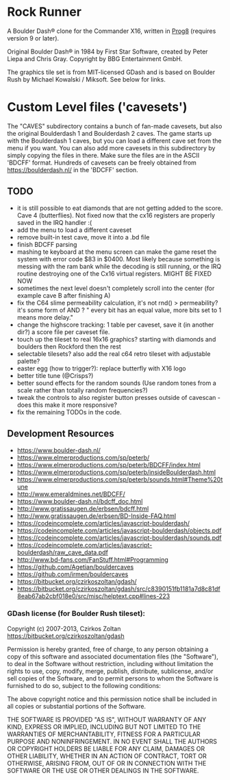 Rock Runner
===========

A Boulder Dash® clone for the Commander X16, written in [Prog8](https://prog8.readthedocs.io) (requires version 9 or later).

Original Boulder Dash® in 1984 by First Star Software, created by Peter Liepa and Chris Gray.
Copyright by BBG Entertainment GmbH.

The graphics tile set is from MIT-licensed GDash and is based on Boulder Rush by Michael Kowalski / Miksoft. See below for links.


Custom Level files ('cavesets')
===============================

The "CAVES" subdirectory contains a bunch of fan-made cavesets,
but also the original Boulderdash 1 and Boulderdash 2 caves.
The game starts up with the Boulderdash 1 caves, but you can load a different cave set from the menu if you want.
You can also add more cavesets in this subdirectory by simply copying the files in there. Make sure the files are in the ASCII 'BDCFF' format.
Hundreds of cavesets can be freely obtained from https://boulderdash.nl/ in the 'BDCFF' section.

TODO
----
- it is still possible to eat diamonds that are not getting added to the score. Cave 4 (butterflies). Not fixed now that the cx16 registers are properly saved in the IRQ handler :(
- add the menu to load a different caveset
- remove built-in test cave, move it into a .bd file
- finish BDCFF parsing
- mashing te keyboard at the menu screen can make the game reset the system with error code $83 in $0400. Most likely because something is messing with the ram bank while the decoding is still running, or the IRQ routine destroying one of the Cx16 virtual registers. MIGHT BE FIXED NOW
- sometimes the next level doesn't completely scroll into the center (for example cave B after finishing A)
- fix the C64 slime permeability calculation, it's not rnd() > permeability? it's some form of AND ? " every bit has an equal value, more bits set to 1 means more delay."
- change the highscore tracking: 1 table per caveset, save it (in another dir?) a score file per caveset file.
- touch up the tileset to real 16x16 graphics? starting with diamonds and boulders then Rockford then the rest
- selectable tilesets?  also add the real c64 retro tileset with adjustable palette?
- easter egg (how to trigger?): replace butterfly with X16 logo
- better title tune (@Crisps?)
- better sound effects for the random sounds (Use random tones from a scale rather than totally random frequencies?)
- tweak the controls to also register button presses outside of cavescan - does this make it more responsive?
- fix the remaining TODOs in the code.


Development Resources
---------------------

* https://www.boulder-dash.nl/
* https://www.elmerproductions.com/sp/peterb/
* https://www.elmerproductions.com/sp/peterb/BDCFF/index.html
* https://www.elmerproductions.com/sp/peterb/insideBoulderdash.html
* https://www.elmerproductions.com/sp/peterb/sounds.html#Theme%20tune
* http://www.emeraldmines.net/BDCFF/
* https://www.boulder-dash.nl/bdcff_doc.html
* http://www.gratissaugen.de/erbsen/bdcff.html
* http://www.gratissaugen.de/erbsen/BD-Inside-FAQ.html
* https://codeincomplete.com/articles/javascript-boulderdash/
* https://codeincomplete.com/articles/javascript-boulderdash/objects.pdf
* https://codeincomplete.com/articles/javascript-boulderdash/sounds.pdf
* https://codeincomplete.com/articles/javascript-boulderdash/raw_cave_data.pdf
* http://www.bd-fans.com/FanStuff.html#Programming
* https://github.com/Agetian/bouldercaves
* https://github.com/irmen/bouldercaves
* https://bitbucket.org/czirkoszoltan/gdash/
* https://bitbucket.org/czirkoszoltan/gdash/src/c8390151fb1181a7d8c81df8eab67ab2cbf018e0/src/misc/helptext.cpp#lines-223


### GDash license (for Boulder Rush tileset):


Copyright (c) 2007-2013, Czirkos Zoltan https://bitbucket.org/czirkoszoltan/gdash

Permission is hereby granted, free of charge, to any person obtaining
a copy of this software and associated documentation files (the
"Software"), to deal in the Software without restriction, including
without limitation the rights to use, copy, modify, merge, publish,
distribute, sublicense, and/or sell copies of the Software, and to
permit persons to whom the Software is furnished to do so, subject to
the following conditions:

The above copyright notice and this permission notice shall be
included in all copies or substantial portions of the Software.

THE SOFTWARE IS PROVIDED "AS IS", WITHOUT WARRANTY OF ANY KIND,
EXPRESS OR IMPLIED, INCLUDING BUT NOT LIMITED TO THE WARRANTIES OF
MERCHANTABILITY, FITNESS FOR A PARTICULAR PURPOSE AND NONINFRINGEMENT.
IN NO EVENT SHALL THE AUTHORS OR COPYRIGHT HOLDERS BE LIABLE FOR
ANY CLAIM, DAMAGES OR OTHER LIABILITY, WHETHER IN AN ACTION OF
CONTRACT, TORT OR OTHERWISE, ARISING FROM, OUT OF OR IN CONNECTION
WITH THE SOFTWARE OR THE USE OR OTHER DEALINGS IN THE SOFTWARE.
